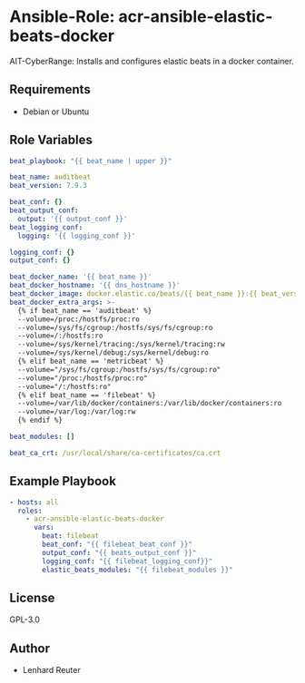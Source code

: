 # Ansible-Role: acr-ansible-elastic-beats-docker 

AIT-CyberRange: Installs and configures elastic beats in a docker container. 


## Requirements

- Debian or Ubuntu

## Role Variables

```yaml
beat_playbook: "{{ beat_name | upper }}"

beat_name: auditbeat
beat_version: 7.9.3

beat_conf: {}
beat_output_conf:
  output: '{{ output_conf }}'
beat_logging_conf:
  logging: '{{ logging_conf }}'

logging_conf: {}
output_conf: {}

beat_docker_name: '{{ beat_name }}'
beat_docker_hostname: '{{ dns_hostname }}'
beat_docker_image: docker.elastic.co/beats/{{ beat_name }}:{{ beat_version }}
beat_docker_extra_args: >-
  {% if beat_name == 'auditbeat' %}
  --volume=/proc:/hostfs/proc:ro
  --volume=/sys/fs/cgroup:/hostfs/sys/fs/cgroup:ro
  --volume=/:/hostfs:ro
  --volume=/sys/kernel/tracing:/sys/kernel/tracing:rw
  --volume=/sys/kernel/debug:/sys/kernel/debug:ro
  {% elif beat_name == 'metricbeat' %}
  --volume="/sys/fs/cgroup:/hostfs/sys/fs/cgroup:ro"
  --volume="/proc:/hostfs/proc:ro"
  --volume="/:/hostfs:ro"
  {% elif beat_name == 'filebeat' %}
  --volume=/var/lib/docker/containers:/var/lib/docker/containers:ro
  --volume=/var/log:/var/log:rw
  {% endif %}

beat_modules: []

beat_ca_crt: /usr/local/share/ca-certificates/ca.crt
```

## Example Playbook

```yaml
- hosts: all
  roles:
    - acr-ansible-elastic-beats-docker 
      vars:
        beat: filebeat
        beat_conf: "{{ filebeat_beat_conf }}"
        output_conf: "{{ beats_output_conf }}"
        logging_conf: "{{ filebeat_logging_conf}}"
        elastic_beats_modules: "{{ filebeat_modules }}"
```

## License

GPL-3.0

## Author

- Lenhard Reuter